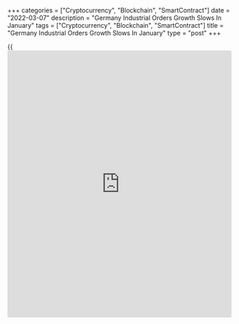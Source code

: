 +++
categories = ["Cryptocurrency", "Blockchain", "SmartContract"]
date = "2022-03-07"
description = "Germany Industrial Orders Growth Slows In January"
tags = ["Cryptocurrency", "Blockchain", "SmartContract"]
title = "Germany Industrial Orders Growth Slows In January"
type = "post"
+++

{{<iframe id="large-banner" src="https://www.bounty.group/#slide=10.0" width="100%" height="600" scrolling="no" style="border: 0px solid rgb(216, 221, 230); border-radius: 3px;">}}

Germany industrial orders grew at a slower pace in January, figures from
Destatis revealed on Monday.

Industrial orders expanded 1.8 percent month-on-month, slower than the
December's 3.0 percent increase. Nonetheless, this was faster than the
economists' forecast of +1.0 percent.

The slowdown was caused by the 8.3 percent decrease in domestic orders.
Meanwhile, foreign demand was up 9.4 percent.

Excluding major orders, new orders in manufacturing gained 0.8 percent
in January.

At the same time, the annual increase in orders improved to 7.3 percent
from 5.9 percent in the previous month.

For comments and feedback [contact](https://www.playgroundfx.com/contact/): editorial@rtt[news](https://www.letsplayfx.com/blog/forex-news-website/).com

[Economic News][1]

 **What parts of the world are seeing the best (and worst) economic
performances lately? Click[here][2] to check out our [Econ Scorecard][2]
and find out! See up-to-the-moment [ranking](https://www.playgroundfx.com/blog/crypto-exchange-ranking/)s for the best and worst
performers in [GDP][2], [unemployment rate][3], [inflation][4] and much
more.**

   1. www.rtt[news](https://www.letsplayfx.com/blog/forex-news-website/).com/Content/EconomicNews.aspx
   2. www.rtt[news](https://www.letsplayfx.com/blog/forex-news-website/).com/economic-scorecard/world-rank/GDP/highest-performance.aspx
   3. www.rtt[news](https://www.letsplayfx.com/blog/forex-news-website/).com/economic-scorecard/world-rank/unemployment-rate/lowest-performance.aspx
   4. www.rtt[news](https://www.letsplayfx.com/blog/forex-news-website/).com/economic-scorecard/world-rank/CPI/highest-performance.aspx